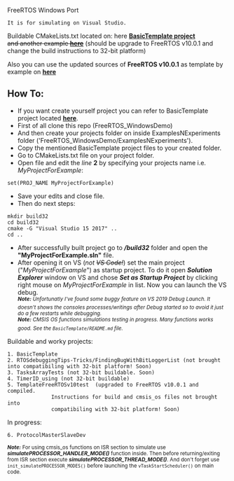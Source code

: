 


FreeRTOS Windows Port
```
It is for simulating on Visual Studio.
```
Buildable CMakeLists.txt located on:
here [**BasicTemplate project**](https://github.com/MSLM-Electric/FreeRTOS_WindowsDemo/tree/master/ExamplesNExperiments/BasicTemplate)<br />
~~and another example [**here**](https://github.com/MSLM-Electric/FreeRTOS_WindowsDemo/tree/master/ExamplesNExperiments/RTOSdebuggingTips-Tricks/FindingBugWithBitLoggerList)~~ (should be upgrade to FreeRTOS v10.0.1 and change the build instructions to 32-bit platform)

Also you can use the updated sources of **FreeRTOS v10.0.1** as template by example on [**here**](https://github.com/MSLM-Electric/FreeRTOS_WindowsDemo/tree/master/ExamplesNExperiments/TemplateFreeRTOSv10test)

How To:
-------

- If you want create yourself project you can refer to BasicTemplate project located
[**here**](https://github.com/MSLM-Electric/FreeRTOS_WindowsDemo/tree/master/ExamplesNExperiments/BasicTemplate).
- First of all clone this repo (FreeRTOS_WindowsDemo)
- And then create your projects folder on inside ExamplesNExperiments folder ('FreeRTOS_WindowsDemo/ExamplesNExperiments').
- Copy the mentioned BasicTemplate project files to your created folder.
- Go to CMakeLists.txt file on your project folder.
- Open file and edit the *line* **2** by specifying your projects name i.e. *MyProjectForExample*:
```
set(PROJ_NAME MyProjectForExample)
```
- Save your edits and close file.
- Then do next steps:
```
mkdir build32
cd build32
cmake -G "Visual Studio 15 2017" ..
cd ..
```
- After successfully built project go to **_/build32_** folder and open the  **"MyProjectForExample.sln"** file.
- After opening it on VS (*not ~~VS Code!~~*) set the main project ("_MyProjectForExample_") as startup project. To do it open **_Solution Explorer_** window on VS and
chose **_Set as Startup Project_** by clicking right mouse on _MyProjectForExample_ in list. Now you can launch the VS debug.<br />
<sup>**_Note:_** _Unfortunatly I've found some buggy feature on VS 2019 Debug Launch. It doesn't shows the consoles processes/writings after Debug started so to avoid it just do a few restarts while debugging._</sup><br />
<sup>**_Note:_** _CMSIS OS functions simulations testing in progress. Many functions works good. See the `BasicTemplate/README.md` file._ </sup><br />



Buildable and worky projects:
```
1. BasicTemplate
2. RTOSdebuggingTips-Tricks/FindingBugWithBitLoggerList (not brought into compatibiling with 32-bit platform! Soon)
3. TasksArrayTests (not 32-bit buildable. Soon)
4. TimerID_using (not 32-bit buildable)
5. TemplateFreeRTOSv10test  (upgraded to FreeRTOS v10.0.1 and compiled.
              Instructions for build and cmsis_os files not brought into
              compatibiling with 32-bit platform! Soon)
```


In progress:
```
6. ProtocolMasterSlaveDev
```

<sup>**_Note:_** For using cmsis_os functions on ISR section to simulate use **_simulatePROCESSOR_HANDLER_MODE()_** function inside. Then before returning/exiting from ISR section execute **_simulatePROCESSOR_THREAD_MODE()_**. And don't forget use `init_simulatePROCESSOR_MODES()` before launching the `vTaskStartScheduler()` on main code.</sup><br />
